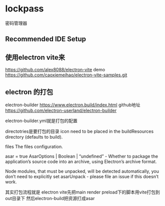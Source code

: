 # lockpass

密码管理器

## Recommended IDE Setup

## 使用electron vite来

https://github.com/alex8088/electron-vite
demo
https://github.com/caoxiemeihao/electron-vite-samples.git

## electron 的打包

electron-builder
https://www.electron.build/index.html
github地址
https://github.com/electron-userland/electron-builder

electron-builder.yml就是打包的配置

directotries是要打包的目录
icon need to be placed in the buildResources directory (defaults to build).

files The files configuration.

asar = true AsarOptions | Boolean | “undefined” - Whether to package the application’s source code into an archive, using Electron’s archive format.

Node modules, that must be unpacked, will be detected automatically, you don’t need to explicitly set asarUnpack - please file an issue if this doesn’t work.

其实打包流程就是
electron vite先把main render preload下的脚本用vite打包到out目录下
然后electron-build把资源打成asar
